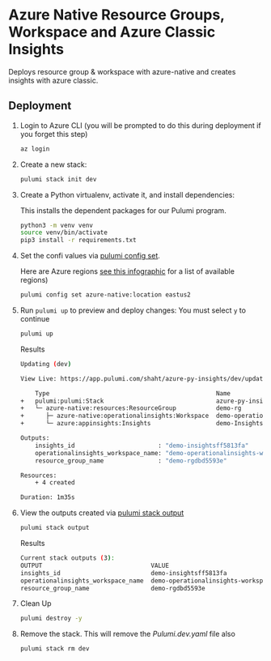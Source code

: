 # Azure Native Resource Groups, Workspace and Azure Classic Insights
Deploys resource group & workspace with azure-native and creates insights with azure classic.

## Deployment

1. Login to Azure CLI (you will be prompted to do this during deployment if you forget this step)

    ```bash
    az login
    ```

1. Create a new stack:

    ```bash
    pulumi stack init dev
    ```

1. Create a Python virtualenv, activate it, and install dependencies:

    This installs the dependent packages for our Pulumi program.

    ```bash
    python3 -m venv venv
    source venv/bin/activate
    pip3 install -r requirements.txt
    ```

1. Set the confi values via [pulumi config set](https://www.pulumi.com/docs/reference/cli/pulumi_config_set/).

   Here are Azure regions [see this infographic](https://azure.microsoft.com/en-us/global-infrastructure/regions/) for a list of available regions)

   ```bash
   pulumi config set azure-native:location eastus2
   ```

1. Run `pulumi up` to preview and deploy changes: You must select `y` to continue
  
    ```bash
    pulumi up
    ```

    Results
    ```bash
    Updating (dev)

    View Live: https://app.pulumi.com/shaht/azure-py-insights/dev/updates/6

        Type                                              Name                                Status      
    +   pulumi:pulumi:Stack                               azure-py-insights-dev               created     
    +   └─ azure-native:resources:ResourceGroup           demo-rg                             created     
    +      ├─ azure-native:operationalinsights:Workspace  demo-operationalinsights-workspace  created     
    +      └─ azure:appinsights:Insights                  demo-Insights                       created     
    
    Outputs:
        insights_id                       : "demo-insightsff5813fa"
        operationalinsights_workspace_name: "demo-operationalinsights-workspace55e4a7fc"
        resource_group_name               : "demo-rgdbd5593e"

    Resources:
        + 4 created

    Duration: 1m35s
    ```

1. View the outputs created via [pulumi stack output](https://www.pulumi.com/docs/reference/cli/pulumi_stack_output/)
   ```bash
   pulumi stack output
   ```

   Results
    ```bash
    Current stack outputs (3):
    OUTPUT                              VALUE
    insights_id                         demo-insightsff5813fa
    operationalinsights_workspace_name  demo-operationalinsights-workspace55e4a7fc
    resource_group_name                 demo-rgdbd5593e
    ```

1. Clean Up
    ```bash
    pulumi destroy -y
    ```

1. Remove the stack.  This will remove the *Pulumi.dev.yaml* file also
   ```bash
   pulumi stack rm dev
   ```